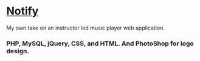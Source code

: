 # [Notify](https://www.youtube.com/watch?v=Hk_YxQkT6Rk&feature=youtu.be)

My own take on an instructor led music player web application. 

### PHP, MySQL, jQuery, CSS, and HTML. And PhotoShop for logo design.
